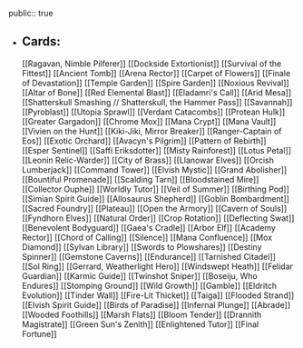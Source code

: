 public:: true
- ## Cards:
	[[Ragavan, Nimble Pilferer]]
	[[Dockside Extortionist]]
	[[Survival of the Fittest]]
	[[Ancient Tomb]]
	[[Arena Rector]]
	[[Carpet of Flowers]]
	[[Finale of Devastation]]
	[[Temple Garden]]
	[[Spire Garden]]
	[[Noxious Revival]]
	[[Altar of Bone]]
	[[Red Elemental Blast]]
	[[Eladamri's Call]]
	[[Arid Mesa]]
	[[Shatterskull Smashing // Shatterskull, the Hammer Pass]]
	[[Savannah]]
	[[Pyroblast]]
	[[Utopia Sprawl]]
	[[Verdant Catacombs]]
	[[Protean Hulk]]
	[[Greater Gargadon]]
	[[Chrome Mox]]
	[[Mana Crypt]]
	[[Mana Vault]]
	[[Vivien on the Hunt]]
	[[Kiki-Jiki, Mirror Breaker]]
	[[Ranger-Captain of Eos]]
	[[Exotic Orchard]]
	[[Avacyn's Pilgrim]]
	[[Pattern of Rebirth]]
	[[Esper Sentinel]]
	[[Saffi Eriksdotter]]
	[[Misty Rainforest]]
	[[Lotus Petal]]
	[[Leonin Relic-Warder]]
	[[City of Brass]]
	[[Llanowar Elves]]
	[[Orcish Lumberjack]]
	[[Command Tower]]
	[[Elvish Mystic]]
	[[Grand Abolisher]]
	[[Bountiful Promenade]]
	[[Scalding Tarn]]
	[[Bloodstained Mire]]
	[[Collector Ouphe]]
	[[Worldly Tutor]]
	[[Veil of Summer]]
	[[Birthing Pod]]
	[[Simian Spirit Guide]]
	[[Allosaurus Shepherd]]
	[[Goblin Bombardment]]
	[[Sacred Foundry]]
	[[Plateau]]
	[[Open the Armory]]
	[[Cavern of Souls]]
	[[Fyndhorn Elves]]
	[[Natural Order]]
	[[Crop Rotation]]
	[[Deflecting Swat]]
	[[Benevolent Bodyguard]]
	[[Gaea's Cradle]]
	[[Arbor Elf]]
	[[Academy Rector]]
	[[Chord of Calling]]
	[[Silence]]
	[[Mana Confluence]]
	[[Mox Diamond]]
	[[Sylvan Library]]
	[[Swords to Plowshares]]
	[[Destiny Spinner]]
	[[Gemstone Caverns]]
	[[Endurance]]
	[[Tarnished Citadel]]
	[[Sol Ring]]
	[[Gerrard, Weatherlight Hero]]
	[[Windswept Heath]]
	[[Felidar Guardian]]
	[[Karmic Guide]]
	[[Twinshot Sniper]]
	[[Boseiju, Who Endures]]
	[[Stomping Ground]]
	[[Wild Growth]]
	[[Gamble]]
	[[Eldritch Evolution]]
	[[Tinder Wall]]
	[[Fire-Lit Thicket]]
	[[Taiga]]
	[[Flooded Strand]]
	[[Elvish Spirit Guide]]
	[[Birds of Paradise]]
	[[Infernal Plunge]]
	[[Abrade]]
	[[Wooded Foothills]]
	[[Marsh Flats]]
	[[Bloom Tender]]
	[[Drannith Magistrate]]
	[[Green Sun's Zenith]]
	[[Enlightened Tutor]]
	[[Final Fortune]]

